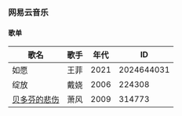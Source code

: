 ### 网易云音乐

#### 歌单

| 歌名 | 歌手 | 年代 |ID|
| ---- | ---- | ---- |----|
| 如愿 | 王菲   | 2021 |2024644031|
| 绽放 | 戴娆 | 2006 |224308|
| [贝多芬的悲伤](https://music.163.com/song?id=314773&userid=348406050) | 萧风 | 2009 |314773|

